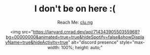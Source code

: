 <div align="center" style="max-width: 100%; width: 90%; margin: 0 auto; padding: 10px;">

  <h1>I don't be on here :(</h1>

  <p>Reach Me: <a href="https://clu.ng" target="_blank">clu.ng</a></p>

  <img 
    src="https://lanyard.cnrad.dev/api/71434390550355968?bg=00000000&animated=true=true&hideSpotify=false&showDisplayName=true&hideActivity=true" 
    alt="discord presence" 
    style="max-width: 100%; height: auto;"
  >
</div>
